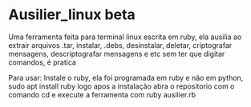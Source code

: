 # Ausilier_linux beta
Uma ferramenta feita para terminal linux escrita em ruby, ela ausilia ao extrair arquivos .tar, instalar, .debs, desinstalar, deletar, criptografar mensagens, descriptografar mensagens e etc sem ter que digitar comandos, é pratica





Para usar: 
Instale o ruby, ela foi programada em ruby e não em python, 
sudo apt install ruby
logo apos a instalação abra o repositorio com o comando cd
e execute a ferramenta com ruby ausilier.rb
